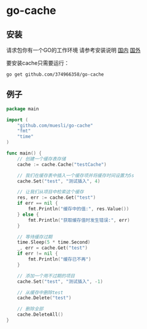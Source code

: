 go-cache
========

## 安装

请求包你有一个GO的工作环境
请参考安装说明
[国内](https://studygolang.com/dl)
[国外](http://golang.org/doc/install.html)

要安装cache只需要运行：

    go get github.com/374966358/go-cache

## 例子
```go
package main

import (
	"github.com/muesli/go-cache"
	"fmt"
	"time"
)

func main() {
	// 创建一个缓存表存储
	cache := cache.Cache("testCache")

	// 我们在缓存表中插入一个缓存项并将缓存时间设置为5s
	cache.Set("test", "测试插入", 4)

	// 让我们从项目中检索这个缓存
	res, err := cache.Get("test")
	if err == nil {
		fmt.Println("缓存中的值:", res.Value())
	} else {
		fmt.Println("获取缓存值时发生错误:", err)
	}

	// 等待缓存过期
	time.Sleep(5 * time.Second)
	_, err = cache.Get("test")
	if err != nil {
		fmt.Println("缓存已不再")
	}

	// 添加一个用不过期的项目
	cache.Set("test", "测试插入", -1)

	// 从缓存中删除test
	cache.Delete("test")

	// 删除全部
	cache.DeleteAll()
}
```

